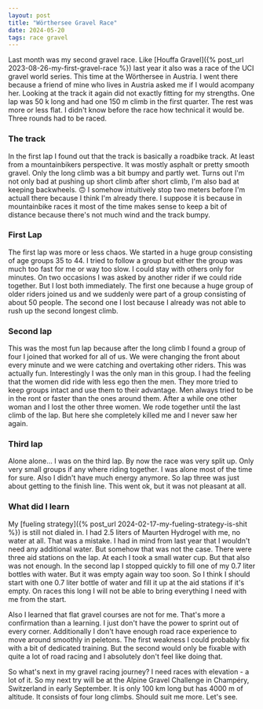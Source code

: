 ```yaml
---
layout: post
title: "Wörthersee Gravel Race"
date: 2024-05-20
tags: race gravel
---
```


Last month was my second gravel race. Like [Houffa Gravel]({% post_url 2023-08-26-my-first-gravel-race %}) last year it also was a race of the UCI gravel world series. This time at the Wörthersee in Austria. I went there because a friend of mine who lives in Austria asked me if I would acompany her. Looking at the track it again did not exactly fitting for my strengths. One lap was 50 k long and had one 150 m climb in the first quarter. The rest was more or less flat. I didn't know before the race how technical it would be. Three rounds had to be raced.

### The track

In the first lap I found out that the track is basically a roadbike track. At least from a mountainbikers perspective. It was mostly asphalt or pretty smooth gravel. Only the long climb was a bit bumpy and partly wet. Turns out I'm not only bad at pushing up short climb after short climb, I'm also bad at keeping backwheels. 🙃 I somehow intuitively stop two meters before I'm actuall there because I think I'm already there. I suppose it is because in mountainbike races it most of the time makes sense to keep a bit of distance because there's not much wind and the track bumpy.

### First Lap

The first lap was more or less chaos. We started in a huge group consisting of age groups 35 to 44. I tried to follow a group but either the group was much too fast for me or way too slow. I could stay with others only for minutes. On two occasions I was asked by another rider if we could ride together. But I lost both immediately. The first one because a huge group of older riders joined us and we suddenly were part of a group consisting of about 50 people. The second one I lost because I already was not able to rush up the second longest climb.

### Second lap

This was the most fun lap because after the long climb I found a group of four I joined that worked for all of us. We were changing the front about every minute and we were catching and overtaking other riders. This was actually fun. Interestingly I was the only man in this group. I had the feeling that the women did ride with less ego then the men. They more tried to keep groups intact and use them to their advantage. Men always tried to be in the ront or faster than the ones around them.
After a while one other woman and I lost the other three women. We rode together until the last climb of the lap. But here she completely killed me and I never saw her again.

### Third lap

Alone alone... I was on the third lap. By now the race was very split up. Only very small groups if any where riding together. I was alone most of the time for sure. Also I didn't have much energy anymore. So lap three was just about getting to the finish line. This went ok, but it was not pleasant at all.

### What did I learn

My [fueling strategy]({% post_url 2024-02-17-my-fueling-strategy-is-shit %}) is still not dialed in. I had 2.5 liters of Maurten Hydrogel with me, no water at all. That was a mistake. I had in mind from last year that I wouldn't need any additional water. But somehow that was not the case. There were three aid stations on the lap. At each I took a small water cup. But that also was not enough. In the second lap I stopped quickly to fill one of my 0.7 liter bottles with water. But it was empty again way too soon. So I think I should start with one 0.7 liter bottle of water and fill it up at the aid stations if it's empty. On races this long I will not be able to bring everything I need with me from the start.

Also I learned that flat gravel courses are not for me. That's more a confirmation than a learning. I just don't have the power to sprint out of every corner. Additionally I don't have enough road race experience to move around smoothly in peletons. The first weakness I could probably fix with a bit of dedicated training. But the second would only be fixable with quite a lot of road racing and I absolutely don't feel like doing that.

So what's next in my gravel racing journey? I need races with elevation - a lot of it. So my next try will be at the Alpine Gravel Challenge in Champéry, Switzerland in early September. It is only 100 km long but has 4000 m of altitude. It consists of four long climbs. Should suit me more. Let's see.
